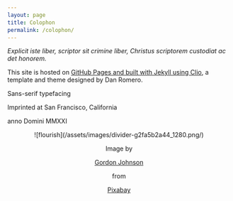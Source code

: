```yaml
---
layout: page
title: Colophon
permalink: /colophon/
---
```

*Explicit iste liber, scriptor sit crimine liber, Christus scriptorem custodiat ac det honorem.*

This site is hosted on [GitHub Pages and built with Jekyll using Clio](/this-site), a template and theme designed by Dan Romero.

Sans-serif typefacing

Imprinted at San Francisco, California

anno Domini MMXXI

<p><center>
![flourish](/assets/images/divider-g2fa5b2a44_1280.png/)

<p class="muted small">
Image by</p> <a class="muted small" href="https://pixabay.com/users/gdj-1086657/?utm_source=link-attribution&amp;utm_medium=referral&amp;utm_campaign=image&amp;utm_content=6121834">Gordon Johnson</a>
<p class="muted small">from </p><a class="muted small" href="https://pixabay.com/?utm_source=link-attribution&amp;utm_medium=referral&amp;utm_campaign=image&amp;utm_content=6121834">Pixabay</a>
</p>
</center>
